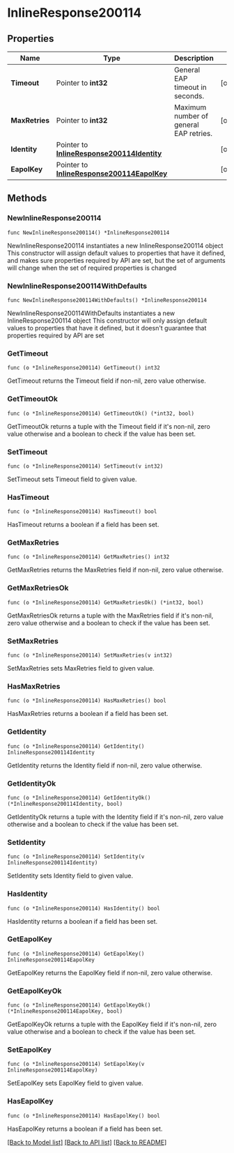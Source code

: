 # InlineResponse200114

## Properties

Name | Type | Description | Notes
------------ | ------------- | ------------- | -------------
**Timeout** | Pointer to **int32** | General EAP timeout in seconds. | [optional] 
**MaxRetries** | Pointer to **int32** | Maximum number of general EAP retries. | [optional] 
**Identity** | Pointer to [**InlineResponse200114Identity**](InlineResponse200114Identity.md) |  | [optional] 
**EapolKey** | Pointer to [**InlineResponse200114EapolKey**](InlineResponse200114EapolKey.md) |  | [optional] 

## Methods

### NewInlineResponse200114

`func NewInlineResponse200114() *InlineResponse200114`

NewInlineResponse200114 instantiates a new InlineResponse200114 object
This constructor will assign default values to properties that have it defined,
and makes sure properties required by API are set, but the set of arguments
will change when the set of required properties is changed

### NewInlineResponse200114WithDefaults

`func NewInlineResponse200114WithDefaults() *InlineResponse200114`

NewInlineResponse200114WithDefaults instantiates a new InlineResponse200114 object
This constructor will only assign default values to properties that have it defined,
but it doesn't guarantee that properties required by API are set

### GetTimeout

`func (o *InlineResponse200114) GetTimeout() int32`

GetTimeout returns the Timeout field if non-nil, zero value otherwise.

### GetTimeoutOk

`func (o *InlineResponse200114) GetTimeoutOk() (*int32, bool)`

GetTimeoutOk returns a tuple with the Timeout field if it's non-nil, zero value otherwise
and a boolean to check if the value has been set.

### SetTimeout

`func (o *InlineResponse200114) SetTimeout(v int32)`

SetTimeout sets Timeout field to given value.

### HasTimeout

`func (o *InlineResponse200114) HasTimeout() bool`

HasTimeout returns a boolean if a field has been set.

### GetMaxRetries

`func (o *InlineResponse200114) GetMaxRetries() int32`

GetMaxRetries returns the MaxRetries field if non-nil, zero value otherwise.

### GetMaxRetriesOk

`func (o *InlineResponse200114) GetMaxRetriesOk() (*int32, bool)`

GetMaxRetriesOk returns a tuple with the MaxRetries field if it's non-nil, zero value otherwise
and a boolean to check if the value has been set.

### SetMaxRetries

`func (o *InlineResponse200114) SetMaxRetries(v int32)`

SetMaxRetries sets MaxRetries field to given value.

### HasMaxRetries

`func (o *InlineResponse200114) HasMaxRetries() bool`

HasMaxRetries returns a boolean if a field has been set.

### GetIdentity

`func (o *InlineResponse200114) GetIdentity() InlineResponse200114Identity`

GetIdentity returns the Identity field if non-nil, zero value otherwise.

### GetIdentityOk

`func (o *InlineResponse200114) GetIdentityOk() (*InlineResponse200114Identity, bool)`

GetIdentityOk returns a tuple with the Identity field if it's non-nil, zero value otherwise
and a boolean to check if the value has been set.

### SetIdentity

`func (o *InlineResponse200114) SetIdentity(v InlineResponse200114Identity)`

SetIdentity sets Identity field to given value.

### HasIdentity

`func (o *InlineResponse200114) HasIdentity() bool`

HasIdentity returns a boolean if a field has been set.

### GetEapolKey

`func (o *InlineResponse200114) GetEapolKey() InlineResponse200114EapolKey`

GetEapolKey returns the EapolKey field if non-nil, zero value otherwise.

### GetEapolKeyOk

`func (o *InlineResponse200114) GetEapolKeyOk() (*InlineResponse200114EapolKey, bool)`

GetEapolKeyOk returns a tuple with the EapolKey field if it's non-nil, zero value otherwise
and a boolean to check if the value has been set.

### SetEapolKey

`func (o *InlineResponse200114) SetEapolKey(v InlineResponse200114EapolKey)`

SetEapolKey sets EapolKey field to given value.

### HasEapolKey

`func (o *InlineResponse200114) HasEapolKey() bool`

HasEapolKey returns a boolean if a field has been set.


[[Back to Model list]](../README.md#documentation-for-models) [[Back to API list]](../README.md#documentation-for-api-endpoints) [[Back to README]](../README.md)



